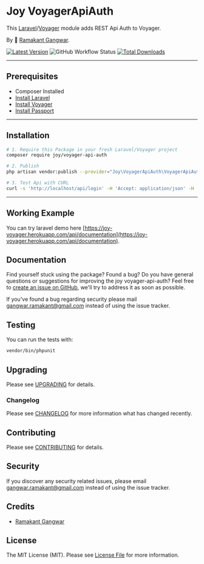 # Joy VoyagerApiAuth

This [Laravel](https://laravel.com/)/[Voyager](https://voyager.devdojo.com/) module adds REST Api Auth to Voyager.

By 🐼 [Ramakant Gangwar](https://github.com/rxcod9).

<!-- ![Screenshot](https://raw.githubusercontent.com/rxcod9/joy-voyager-api-auth/main/cover.jpg) -->

[![Latest Version](https://img.shields.io/github/v/release/rxcod9/joy-voyager-api-auth?style=flat-square)](https://github.com/rxcod9/joy-voyager-api-auth/releases)
![GitHub Workflow Status](https://img.shields.io/github/workflow/status/rxcod9/joy-voyager-api-auth/run-tests?label=tests)
[![Total Downloads](https://img.shields.io/packagist/dt/joy/voyager-api-auth.svg?style=flat-square)](https://packagist.org/packages/joy/voyager-api-auth)

---

## Prerequisites

*   Composer Installed
*   [Install Laravel](https://laravel.com/docs/installation)
*   [Install Voyager](https://github.com/the-control-group/voyager)
*   [Install Passport](https://laravel.com/docs/8.x/passport)

---

## Installation

```bash
# 1. Require this Package in your fresh Laravel/Voyager project
composer require joy/voyager-api-auth

# 2. Publish
php artisan vendor:publish --provider="Joy\VoyagerApiAuth\VoyagerApiAuthServiceProvider" --force

# 3. Test Api with CURL
curl -s 'http://localhost/api/login' -H 'Accept: application/json' -H 'Content-Type: application/json' --data-raw $'{\n  "email": "admin@admin.com",\n  "password": "password",\n  "remember_me": false\n}'
```

---

<!-- ## Usage

Installation generates.

--- -->

<!-- ## Views Customization

In order to override views delivered by Voyager DataTable, copy contents from ``vendor/joy/voyager-api-auth/resources/views`` to the ``views/vendor/joy-voyager-api-auth`` directory of your Laravel installation. -->

## Working Example

You can try laravel demo here [https://joy-voyager.herokuapp.com/api/documentation](https://joy-voyager.herokuapp.com/api/documentation).

## Documentation

Find yourself stuck using the package? Found a bug? Do you have general questions or suggestions for improving the joy voyager-api-auth? Feel free to [create an issue on GitHub](https://github.com/rxcod9/joy-voyager-api-auth/issues), we'll try to address it as soon as possible.

If you've found a bug regarding security please mail [gangwar.ramakant@gmail.com](mailto:gangwar.ramakant@gmail.com) instead of using the issue tracker.

## Testing

You can run the tests with:

```bash
vendor/bin/phpunit
```

## Upgrading

Please see [UPGRADING](UPGRADING.md) for details.

### Changelog

Please see [CHANGELOG](CHANGELOG.md) for more information what has changed recently.

## Contributing

Please see [CONTRIBUTING](CONTRIBUTING.md) for details.

## Security

If you discover any security related issues, please email [gangwar.ramakant@gmail.com](mailto:gangwar.ramakant@gmail.com) instead of using the issue tracker.

## Credits

- [Ramakant Gangwar](https://github.com/rxcod9)

## License

The MIT License (MIT). Please see [License File](LICENSE.md) for more information.
